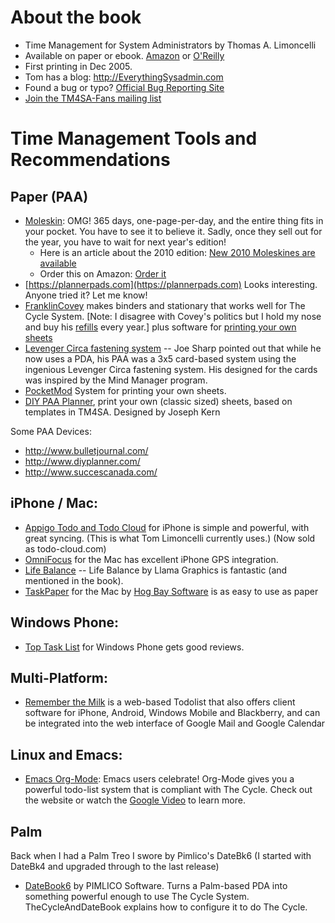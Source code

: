 # About the book #

  * Time Management for System Administrators by Thomas A. Limoncelli
  * Available on paper or ebook.  [Amazon](http://www.amazon.com/o/ASIN/0596007833/tomontime-20) or [O'Reilly](http://shop.oreilly.com/product/9780596007836.do)
  * First printing in Dec 2005.
  * Tom has a blog: http://EverythingSysadmin.com
  * Found a bug or typo?  [Official Bug Reporting Site](http://www.oreilly.com/catalog/timemgmt/errata/)
  * [Join the TM4SA-Fans mailing list](http://gsp.whatexit.org/mailman/listinfo/tm4sa-fans)

# Time Management Tools and Recommendations #

## Paper (PAA) ##

  * [Moleskin](http://www.moleskineus.com/moleskine-2010-planners-daily.html): OMG! 365 days, one-page-per-day, and the entire thing fits in your pocket. You have to see it to believe it.  Sadly, once they sell out for the year, you have to wait for next year's edition!
    * Here is an article about the 2010 edition: [New 2010 Moleskines are available](http://everythingsysadmin.com/2009/08/new-moleskin-daily-planners-sh.html)
    * Order this on Amazon: [Order it](http://www.amazon.com/dp/8862930593/tomontime-20)
  * [https://plannerpads.com](https://plannerpads.com) Looks interesting.  Anyone tried it?  Let me know!
  * [FranklinCovey](http://shopping.franklincovey.com/shopping/catalog/productpaper.jsp?navAction=push&navCount=0&id=prod499) makes binders and stationary that works well for The Cycle System.  [Note: I disagree with Covey's politics but I hold my nose and buy his <a href='http://shopping.franklincovey.com/shopping/catalog/productpaper.jsp?navAction=push&crc=cat960026&navCount=4&id=prod309'>refills</a> every year.] plus software for [printing your own sheets](http://shopping.franklinplanner.com/shopping/catalog/productsoftware.jsp?id=prod1720002&crc=cat30011)
  * [Levenger Circa fastening system](http://www.levenger.com/PAGETEMPLATES/NAVIGATION/CATEGORY.ASP?Params=category=326%7Clevel=2%7Cpageid=1749) -- Joe Sharp pointed out that while he now uses a PDA, his PAA was a 3x5 card-based system using the ingenious Levenger Circa fastening system.  His designed for the cards was inspired by the Mind Manager program.
  * [PocketMod](http://www.pocketmod.com/) System for printing your own sheets.
  * [DIY PAA Planner](http://www.semafour.net/tmsa-paa), print your own (classic sized) sheets, based on templates in TM4SA. Designed by Joseph Kern

Some PAA Devices:

  * http://www.bulletjournal.com/
  * http://www.diyplanner.com/
  * http://www.succescanada.com/

## iPhone / Mac: ##

  * [Appigo Todo and Todo Cloud](http://www.appigo.com/todo-task-and-to-do-list.html) for iPhone is simple and powerful, with great syncing.  (This is what Tom Limoncelli currently uses.) (Now sold as todo-cloud.com)
  * [OmniFocus](http://www.omnigroup.com/applications/omnifocus/) for the Mac has excellent iPhone GPS integration.
  * [Life Balance](http://www.llamagraphics.com) -- Life Balance by Llama Graphics is fantastic (and mentioned in the book).
  * [TaskPaper](http://hogbaysoftware.com/products/taskpaper) for the Mac by [Hog Bay Software](http://hogbaysoftware.com) is as easy to use as paper

## Windows Phone: ##

  * [Top Task List](https://www.toptasklist.com) for Windows Phone gets good reviews.

## Multi-Platform: ##

  * [Remember the Milk](http://www.rememberthemilk.com/services/) is a web-based Todolist that also offers client software for iPhone, Android, Windows Mobile and Blackberry, and can be integrated into the web interface of Google Mail and Google Calendar


## Linux and Emacs: ##

  * [Emacs Org-Mode](http://orgmode.org/): Emacs users celebrate!  Org-Mode gives you a powerful todo-list system that is compliant with The Cycle.  Check out the website or watch the <a href='http://orgmode.org/GoogleTech.html'>Google Video</a> to learn more.

## Palm ##

Back when I had a Palm Treo I swore by Pimlico's DateBk6 (I started with DateBk4 and upgraded through to the last release)

  * [DateBook6](http://www.pimlicosoftware.com/datebk6.htm) by PIMLICO Software.  Turns a Palm-based PDA into something powerful enough to use The Cycle System.  TheCycleAndDateBook explains how to configure it to do The Cycle.